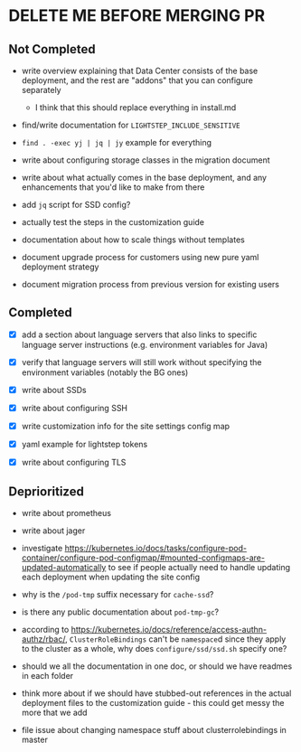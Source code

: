 # DELETE ME BEFORE MERGING PR

## Not Completed

- write overview explaining that Data Center consists of the base deployment, and the rest are "addons" that you can configure separately

  - I think that this should replace everything in install.md

* find/write documentation for `LIGHTSTEP_INCLUDE_SENSITIVE`

* `find . -exec yj | jq | jy` example for everything

- write about configuring storage classes in the migration document

* write about what actually comes in the base deployment, and any enhancements that you'd like to make from there

- add `jq` script for SSD config?

- actually test the steps in the customization guide

- documentation about how to scale things without templates

- document upgrade process for customers using new pure yaml deployment strategy

- document migration process from previous version for existing users

## Completed

- [x] add a section about language servers that also links to specific language server instructions (e.g. environment variables for Java)

* [x] verify that language servers will still work without specifying the environment variables (notably the BG ones)

* [x] write about SSDs

* [x] write about configuring SSH

* [x] write customization info for the site settings config map

* [x] yaml example for lightstep tokens

* [x] write about configuring TLS

## Deprioritized

- write about prometheus

- write about jager

- investigate https://kubernetes.io/docs/tasks/configure-pod-container/configure-pod-configmap/#mounted-configmaps-are-updated-automatically to see if people actually need to handle updating each deployment when updating the site config

* why is the `/pod-tmp` suffix necessary for `cache-ssd`?

* is there any public documentation about `pod-tmp-gc`?

* according to https://kubernetes.io/docs/reference/access-authn-authz/rbac/, `ClusterRoleBindings` can't be `namespace`d since
  they apply to the cluster as a whole, why does `configure/ssd/ssd.sh` specify one?

* should we all the documentation in one doc, or should we have readmes in each folder

- think more about if we should have stubbed-out references in the actual deployment files to the customization guide - this could get messy the more that we add

- file issue about changing namespace stuff about clusterrolebindings in master
